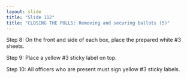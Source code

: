 ```yaml
---
layout: slide
title: "Slide 112"
title: "CLOSING THE POLLS: Removing and securing ballots (5)"
---
```


Step 8: On the front and side of each box, place the prepared white #3 sheets.

Step 9: Place a yellow #3 sticky label on top.

Step 10: All officers who are present must sign yellow #3 sticky labels.
